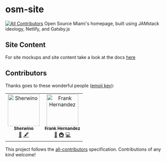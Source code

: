 # osm-site
[![All Contributors](https://img.shields.io/badge/all_contributors-2-orange.svg?style=flat-square)](#contributors)
Open Source Miami's homepage, built using JAMstack ideology, Netlify, and Gatsby.js

## Site Content

For site mockups and site content take a look at the docs [here](./docs/content.md)

## Contributors

Thanks goes to these wonderful people ([emoji key](https://allcontributors.org/docs/en/emoji-key)):

<!-- ALL-CONTRIBUTORS-LIST:START - Do not remove or modify this section -->
<!-- prettier-ignore -->

<table>
  <tr>
    <td align="center"><a href="http://sherwino.co"><img src="https://avatars2.githubusercontent.com/u/2348227?v=4" width="100px;" alt="Sherwino"/><br /><sub><b>Sherwino</b></sub></a><br /><a href="https://github.com/open-source-miami/homepage/commits?author=sherwino" title="Documentation">📖</a> <a href="#content-sherwino" title="Content">🖋</a></td>
    <td align="center"><a href="http://fhern077.me"><img src="https://avatars3.githubusercontent.com/u/22156241?v=4" width="100px;" alt="Frank Hernandez"/><br /><sub><b>Frank Hernandez</b></sub></a><br /><a href="#design-fhern077" title="Design">🎨</a> <a href="#infra-fhern077" title="Infrastructure (Hosting, Build-Tools, etc)">🚇</a> <a href="https://github.com/open-source-miami/homepage/commits?author=fhern077" title="Code">💻</a></td>
  </tr>
</table>

<!-- ALL-CONTRIBUTORS-LIST:END -->

This project follows the [all-contributors](https://github.com/all-contributors/all-contributors) specification. Contributions of any kind welcome!
